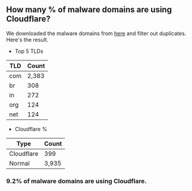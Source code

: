 ## How many % of malware domains are using Cloudflare?


We downloaded the malware domains from [here](https://urlhaus.abuse.ch) and filter out duplicates.
Here's the result.


[//]: # (start replacement)


- Top 5 TLDs

| TLD | Count |
| --- | --- |
| com | 2,383 |
| br | 308 |
| in | 272 |
| org | 124 |
| net | 124 |


- Cloudflare %

| Type | Count |
| --- | --- |
| Cloudflare | 399 |
| Normal | 3,935 |


### 9.2% of malware domains are using Cloudflare.